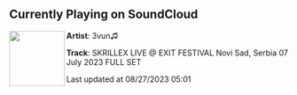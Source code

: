 ## Currently Playing on SoundCloud

[<img align="left" width="100" src="https://i1.sndcdn.com/artworks-sTzutXt6OwJDddJz-y78zSQ-t500x500.jpg">](https://soundcloud.com/3vun/skrillex-live-exit-festival-novi-sad-serbia-2023-full-set?in=shenouda-morgan-216147450/sets/new-hot-dubstep)

**Artist**: 3vun♫ 

**Track**: SKRILLEX LIVE @ EXIT FESTIVAL Novi Sad, Serbia 07 July 2023 FULL SET

Last updated at 08/27/2023 05:01
